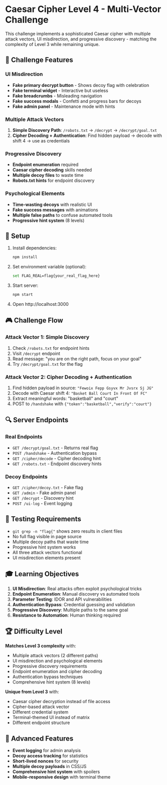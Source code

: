 # Caesar Cipher Level 4 - Multi-Vector Challenge

This challenge implements a sophisticated Caesar cipher with multiple attack vectors, UI misdirection, and progressive discovery - matching the complexity of Level 3 while remaining unique.

## 🎯 Challenge Features

### UI Misdirection
- **Fake primary decrypt button** - Shows decoy flag with celebration
- **Fake terminal widget** - Interactive but useless
- **Fake breadcrumbs** - Misleading navigation
- **Fake success modals** - Confetti and progress bars for decoys
- **Fake admin panel** - Maintenance mode with hints

### Multiple Attack Vectors
1. **Simple Discovery Path**: `/robots.txt` → `/decrypt` → `/decrypt/goal.txt`
2. **Cipher Decoding + Authentication**: Find hidden payload → decode with shift 4 → use as credentials

### Progressive Discovery
- **Endpoint enumeration** required
- **Caesar cipher decoding** skills needed
- **Multiple decoy files** to waste time
- **Robots.txt hints** for endpoint discovery

### Psychological Elements
- **Time-wasting decoys** with realistic UI
- **Fake success messages** with animations
- **Multiple false paths** to confuse automated tools
- **Progressive hint system** (8 levels)

## 🚀 Setup

1. Install dependencies:
   ```bash
   npm install
   ```

2. Set environment variable (optional):
   ```bash
   set FLAG_REAL=flag{your_real_flag_here}
   ```

3. Start server:
   ```bash
   npm start
   ```

4. Open http://localhost:3000

## 🎮 Challenge Flow

### Attack Vector 1: Simple Discovery
1. Check `/robots.txt` for endpoint hints
2. Visit `/decrypt` endpoint
3. Read message: "you are on the right path, focus on your goal"
4. Try `/decrypt/goal.txt` for the flag

### Attack Vector 2: Cipher Decoding + Authentication
1. Find hidden payload in source: `"Fewoix Fepp Gsyvx Mr Jvsrx Sj JG"`
2. Decode with Caesar shift 4: `"Basket Ball Court In Front Of FC"`
3. Extract meaningful words: "basketball" and "court"
4. POST to `/handshake` with `{"token":"basketball","verify":"court"}`

## 🔍 Server Endpoints

### Real Endpoints
- `GET /decrypt/goal.txt` - Returns real flag
- `POST /handshake` - Authentication bypass
- `GET /cipher/decode` - Cipher decoding hint
- `GET /robots.txt` - Endpoint discovery hints

### Decoy Endpoints
- `GET /cipher/decoy.txt` - Fake flag
- `GET /admin` - Fake admin panel
- `GET /decrypt` - Discovery hint
- `POST /ui-log` - Event logging

## 🧪 Testing Requirements

- `git grep -n "flag{"` shows zero results in client files
- No full flag visible in page source
- Multiple decoy paths that waste time
- Progressive hint system works
- All three attack vectors functional
- UI misdirection elements present

## 🎓 Learning Objectives

1. **UI Misdirection**: Real attacks often exploit psychological tricks
2. **Endpoint Enumeration**: Manual discovery vs automated tools
3. **Parameter Testing**: IDOR and API vulnerabilities
4. **Authentication Bypass**: Credential guessing and validation
5. **Progressive Discovery**: Multiple paths to the same goal
6. **Resistance to Automation**: Human thinking required

## 🏆 Difficulty Level

**Matches Level 3 complexity** with:
- Multiple attack vectors (2 different paths)
- UI misdirection and psychological elements
- Progressive discovery requirements
- Endpoint enumeration and cipher decoding
- Authentication bypass techniques
- Comprehensive hint system (8 levels)

**Unique from Level 3** with:
- Caesar cipher decryption instead of file access
- Cipher-based attack vector
- Different credential system
- Terminal-themed UI instead of matrix
- Different endpoint structure

## 🔧 Advanced Features

- **Event logging** for admin analysis
- **Decoy access tracking** for statistics
- **Short-lived nonces** for security
- **Multiple decoy payloads** in CSS/JS
- **Comprehensive hint system** with spoilers
- **Mobile-responsive design** with terminal theme
